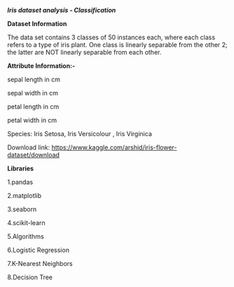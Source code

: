 ***Iris dataset analysis - Classification***


**Dataset Information**

The data set contains 3 classes of 50 instances each, where each class refers to a type of iris plant. One class is linearly separable from the other 2; the latter are NOT linearly separable from each other.

**Attribute Information:-**

sepal length in cm

sepal width in cm

petal length in cm

petal width in cm

Species: Iris Setosa, Iris Versicolour , Iris Virginica

Download link: https://www.kaggle.com/arshid/iris-flower-dataset/download

**Libraries**

  1.pandas
  
  2.matplotlib
  
  3.seaborn
  
  4.scikit-learn
  
  5.Algorithms
  
  6.Logistic Regression
  
  7.K-Nearest Neighbors
  
  8.Decision Tree


